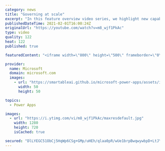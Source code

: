 ```yaml
---
category: news
title: "Governing at scale"
excerpt: "In this feature overview video series, we highlight new capabilities included in the latest update to Microsoft Power Apps.  Microsoft's Power Platform is a rich ecosystem of more than three hundred Microsoft and non-Microsoft connectors that can be leveraged by apps and flows. We are proud to introduce"
publishedDateTime: 2021-02-01T16:00:24Z
originalUrl: "https://youtube.com/watch?v=m8_wjf1PkAc"
type: video
quality: 122
heat: 122
published: true

featuredContent: "<iframe width=\"800\" height=\"500\" frameborder=\"0\" src=\"https://www.youtube.com/embed/m8_wjf1PkAc\" allow=\"accelerometer; autoplay; encrypted-media; gyroscope; picture-in-picture\" allowfullscreen></iframe>"

provider:
  name: Microsoft
  domain: microsoft.com
  images:
    - url: "https://smartableai.github.io/microsoft-power-apps/assets/images/organizations/microsoft.com-50x50.jpg"
      width: 50
      height: 50

topics:
  - Power Apps

images:
  - url: "https://i.ytimg.com/vi/m8_wjf1PkAc/maxresdefault.jpg"
    width: 1280
    height: 720
    isCached: true

secured: "DlLYEGC51ObCj5HqWp6CSg+GMp/uHEh/qlaa0pR/wUe1brpBwqwywbpD+LtJYKvaJzMV1Fm29dmawoL7R1Tzsyact0KfM+GtZ2gUmowW98MBqwlDs45CUZFTODKL+FbPeFf4AiccF/OL/OFgd9EgnPyPjW/lbAWTNrANmLY+MQRBmVywUGt8GZjDpWLPT+5ukIT+pwxLnaaNm3aeMmI2dSUxjXzMM6mNeXI0cJkH7RFKfPj5gLgemcqxWCnSP9EayNdrMu32fg/hzyOXXOR2GwkKIypPAjiy7LVNTX6jR02udXXfelGJ50zV57wG9XrbfGQRj2cXxzJqFm2j7IPwXUX38oMPt9bc23hq/GRhHZSAsY6K/kmTd3rGtn3IzF/QzX6XYs0MJvzdHLIBgX+b34BzlGD0gDUgbc/lhUGt31E=;HvwQuTNbQiIdl1+DF8f/bg=="
---
```


